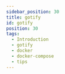 ```yaml
---
sidebar_position: 30
title: gotify
id: gotify
position: 30
tags:
  - Introduction
  - gotify
  - docker
  - docker-compose
  - tips
---
```

